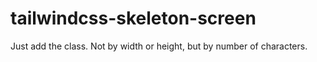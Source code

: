# tailwindcss-skeleton-screen
Just add the class. Not by width or height, but by number of characters.
